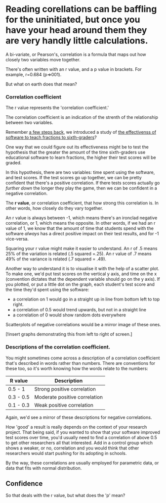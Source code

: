 # Reading corellations can be baffling for the uninitiated, but once you have your head around them they are very handly little calculations.

A bi-variate, or Pearson's, correlation is a formula that maps out how closely two variables move together.   

There's often written with an r value, and a p value in brackets.  For example, r=0.684 (p=>001).

But what on earth does that mean?


### Correlation coefficient

The r value represents the 'correlation coefficient.'

The correlation coefficient is an indication of the strenth of the relationship between two variables.

Remember [a few steps back](link), we introduced a study of [the effectivenss of software to teach fractions to sixth-graders](http://scholarcommons.usf.edu/cgi/viewcontent.cgi?article=1129&context=numeracy)?

One way that we could figure out its effectiveness might be to test the hypothesis that the greater the amount of the time sixth-graders use educational software to learn fractions, the higher their test scores will be graded.

In this hypothesis, there are two variables: time spent using the software, and test scores.  If the test scores go up together, we can be pretty confident that there's a positive correlation. If there tests scores actually go _further down_ the longer they play the game, then we can be confident in a negative correlation.   

The __r value__, or correlation coefficient, that how strong this correlation is.  In other words, how closely do they vary together.

An r value is always between -1, which means there's an ironclad negative correlation, or 1, which means the opposite.  In other words, if we had an r value of 1, we know that the amount of time that students spend with the software _always_ has a direct positive impact on their test results, and for -1 vice-versa.

Squaring your r value might make it easier to understand.  An r of .5 means 25% of the variation is related (.5 squared =.25). An r value of .7 means 49% of the variance is related (.7 squared = .49).

Another way to understand it is to visualise it with the help of a scatter plot.  To make one, we'd put test scores on the vertical y axis, and time on the x (convention dictates that the dependent variable should go on the y axis).  If you plotted, or put a little dot on the graph, each student's test score and the time they'd spent using the software:

* a correlation on 1 would go in a straight up in line from bottom left to top right. 
* a correlation of 0.5 would trend upwards, but not in a straight line
* a correlation of 0 would show random dots everywhere

Scatterplots of negative correlations would be a mirror image of these ones.

[!insert graphs demonstrating this from left to right of screen.]


### Descriptions of the correlation coefficient.

You might sometimes come across a description of a correlation coefficient that's described in words rather than numbers.  There are conventions for these too, so it's worth knowing how the words relate to the numbers:

| __R value__ | __Description__ |
| ------------- | ------------- |
| 0.5 - 1 | Strong positive correlation |
| 0.3 - 0.5 | Moderate positive correlation |
| 0.1 - 0.3 | Weak positive correlation |

Again, we'd see a mirror of these descriptions for negative correlations.

How 'good' a result is really depends on the context of your research project.  That being said, if you wanted to show that your software improved test scores over time, you'd usually need to find a correlation of above 0.5 to get other researchers all that interested.  Add in a control group which shows a weaker, or no, correlation and you would think that other researchers would start pushing for its adopting in schools.

By the way, these correlations are usually employed for parametric data, or data that fits with normal distribution.  

## Confidence

So that deals with the r value, but what does the 'p' mean?




